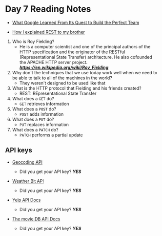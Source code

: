 # Day 7 Reading Notes

- [What Google Learned From Its Quest to Build the Perfect Team](<https://www.nytimes.com/2016/02/28/magazine/what-google-learned-from-its-quest-to-build-the-perfect-team.html>)

- [How I explained REST to my brother](<https://gist.github.com/brookr/5977550>)

1. Who is Roy Fielding?
    - He is a computer scientist and one of the principal authors of the HTTP specification and the originator of the RESTful (Representational State Transfer) architecture. He also cofounded the APACHE HTTP server project. ***<https://en.wikipedia.org/wiki/Roy_Fielding>***
2. Why don't the techniques that we use today work well when we need to be able to talk to all of the machines in the world?
    - They weren't designed to be used like that
3. What is the HTTP protocol that Fielding and his friends created?
    - REST: REpresentational State Transfer
4. What does a `GET` do?
    - `GET` retrieves information
5. What does a `POST` do?
    - `POST` adds information
6. What does a `PUT` do?
    - `PUT` replaces information
7. What does a `PATCH` do?
    - `PATCH` performs a partial update

## API keys

- [Geocoding API](<https://locationiq.com/>)

  - Did you get your API key? ***YES***

- [Weather Bit API](<https://www.weatherbit.io/>)

  - Did you get your API key? ***YES***

- [Yelp API Docs](<https://www.yelp.com/developers/documentation/v3/business_search>)

  - Did you get your API key? ***YES***

- [The movie DB API Docs](<https://developers.themoviedb.org/3/getting-started/introduction>)

  - Did you get your API key? ***YES***
